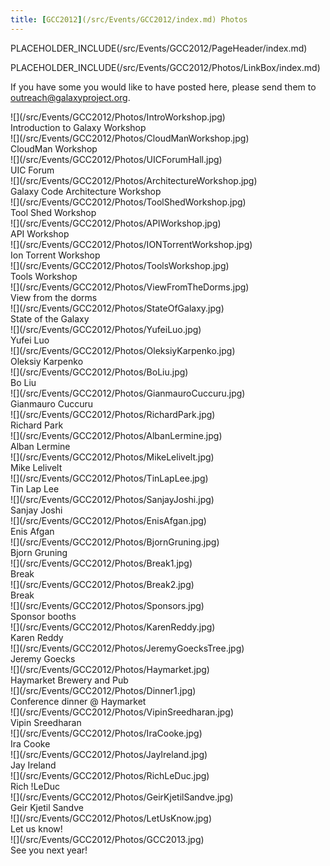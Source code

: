 ```yaml
---
title: [GCC2012](/src/Events/GCC2012/index.md) Photos
---
```

PLACEHOLDER_INCLUDE(/src/Events/GCC2012/PageHeader/index.md)

PLACEHOLDER_INCLUDE(/src/Events/GCC2012/Photos/LinkBox/index.md)



If you have some you would like to have posted here, please send them to outreach@galaxyproject.org.

<div class='center'>
<div class='left'>![](/src/Events/GCC2012/Photos/IntroWorkshop.jpg)<br />Introduction to Galaxy Workshop</div>
<div class='left'>![](/src/Events/GCC2012/Photos/CloudManWorkshop.jpg)<br />CloudMan Workshop</div>
<div class='left'>![](/src/Events/GCC2012/Photos/UICForumHall.jpg)<br />UIC Forum </div>
<div class='left'>![](/src/Events/GCC2012/Photos/ArchitectureWorkshop.jpg)<br /> Galaxy Code Architecture Workshop</div>
<div class='left'>![](/src/Events/GCC2012/Photos/ToolShedWorkshop.jpg)<br /> Tool Shed Workshop </div>
<div class='left'>![](/src/Events/GCC2012/Photos/APIWorkshop.jpg)<br /> API Workshop </div>
<div class='left'>![](/src/Events/GCC2012/Photos/IONTorrentWorkshop.jpg)<br /> Ion Torrent Workshop </div>
<div class='left'>![](/src/Events/GCC2012/Photos/ToolsWorkshop.jpg)<br /> Tools Workshop </div>
<div class='left'>![](/src/Events/GCC2012/Photos/ViewFromTheDorms.jpg)<br />View from the dorms</div>
<div class='left'>![](/src/Events/GCC2012/Photos/StateOfGalaxy.jpg)<br />State of the Galaxy</div>
<div class='left'>![](/src/Events/GCC2012/Photos/YufeiLuo.jpg)<br /> Yufei Luo</div>
<div class='left'>![](/src/Events/GCC2012/Photos/OleksiyKarpenko.jpg)<br /> Oleksiy Karpenko </div>
<div class='left'>![](/src/Events/GCC2012/Photos/BoLiu.jpg)<br /> Bo Liu </div>
<div class='left'>![](/src/Events/GCC2012/Photos/GianmauroCuccuru.jpg)<br /> Gianmauro Cuccuru </div>
<div class='left'>![](/src/Events/GCC2012/Photos/RichardPark.jpg)<br /> Richard Park </div>
<div class='left'>![](/src/Events/GCC2012/Photos/AlbanLermine.jpg)<br /> Alban Lermine </div>
<div class='left'>![](/src/Events/GCC2012/Photos/MikeLelivelt.jpg)<br /> Mike Lelivelt </div>
<div class='left'>![](/src/Events/GCC2012/Photos/TinLapLee.jpg)<br /> Tin Lap Lee </div>
<div class='left'>![](/src/Events/GCC2012/Photos/SanjayJoshi.jpg)<br /> Sanjay Joshi </div>
<div class='left'>![](/src/Events/GCC2012/Photos/EnisAfgan.jpg)<br /> Enis Afgan </div>
<div class='left'>![](/src/Events/GCC2012/Photos/BjornGruning.jpg)<br /> Bjorn Gruning </div>
<div class='left'>![](/src/Events/GCC2012/Photos/Break1.jpg)<br /> Break </div>
<div class='left'>![](/src/Events/GCC2012/Photos/Break2.jpg)<br /> Break </div>
<div class='left'>![](/src/Events/GCC2012/Photos/Sponsors.jpg)<br /> Sponsor booths </div>
<div class='left'>![](/src/Events/GCC2012/Photos/KarenReddy.jpg)<br /> Karen Reddy </div>
<div class='left'>![](/src/Events/GCC2012/Photos/JeremyGoecksTree.jpg)<br /> Jeremy Goecks </div>
<div class='left'>![](/src/Events/GCC2012/Photos/Haymarket.jpg)<br /> Haymarket Brewery and Pub </div>
<div class='left'>![](/src/Events/GCC2012/Photos/Dinner1.jpg)<br /> Conference dinner @ Haymarket </div>
<div class='left'>![](/src/Events/GCC2012/Photos/VipinSreedharan.jpg)<br /> Vipin Sreedharan </div>
<div class='left'>![](/src/Events/GCC2012/Photos/IraCooke.jpg)<br /> Ira Cooke </div>
<div class='left'>![](/src/Events/GCC2012/Photos/JayIreland.jpg)<br /> Jay Ireland </div>
<div class='left'>![](/src/Events/GCC2012/Photos/RichLeDuc.jpg)<br /> Rich !LeDuc </div>
<div class='left'>![](/src/Events/GCC2012/Photos/GeirKjetilSandve.jpg)<br /> Geir Kjetil Sandve </div>
<div class='left'>![](/src/Events/GCC2012/Photos/LetUsKnow.jpg)<br /> Let us know! </div>
<div class='left'>![](/src/Events/GCC2012/Photos/GCC2013.jpg)<br /> See you next year! <div class='right'></div>
